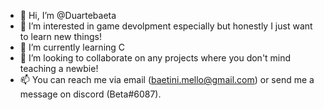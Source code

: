 - 👋 Hi, I’m @Duartebaeta
- 👀 I’m interested in game devolpment especially but honestly I just want to learn new things!
- 🌱 I’m currently learning C
- 💞️ I’m looking to collaborate on any projects where you don't mind teaching a newbie!
- 📫 You can reach me via email (baetini.mello@gmail.com) or send me a message on discord (Beta#6087).

<!---
Duartebaeta/Duartebaeta is a ✨ special ✨ repository because its `README.md` (this file) appears on your GitHub profile.
You can click the Preview link to take a look at your changes.
--->
